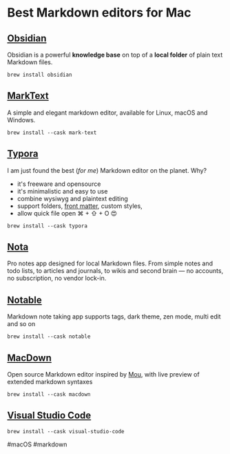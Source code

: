 # Best Markdown editors for Mac

## [Obsidian](https://obsidian.md/)
Obsidian is a powerful **knowledge base** on top of a **local folder** of plain text Markdown files.
```shell
brew install obsidian
```

## [MarkText](https://github.com/marktext/marktext)
A simple and elegant markdown editor, available for Linux, macOS and Windows.

```shell
brew install --cask mark-text
```
## [Typora](https://typora.io/)
I am just found the best (*for me*) Markdown editor on the planet. Why?

- it's freeware and opensource
- it's minimalistic and easy to use
- combine wysiwyg and plaintext editing
- support folders, [front matter](https://jekyllrb.com/docs/front-matter/), custom styles, 
- allow quick file open ⌘ + ⇧ + O 😍

```shell
brew install --cask typora
```

## [Nota](https://nota.md/)
Pro notes app designed for local Markdown files. From simple notes and todo lists, to articles and journals, to wikis and second brain — no accounts, no subscription, no vendor lock-in.

## [Notable](https://notable.app/)
Markdown note taking app supports tags, dark theme, zen mode, multi edit and so on
```shell
brew install --cask notable
```

## [MacDown](https://macdown.uranusjr.com/)
Open source Markdown editor inspired by [Mou](http://25.io/mou/), with live preview of extended markdown syntaxes

```shell
brew install --cask macdown
```

## [Visual Studio Code](https://code.visualstudio.com/docs/languages/markdown)

```shell
brew install --cask visual-studio-code
```

#macOS #markdown